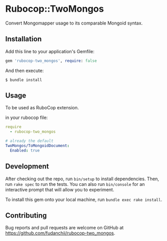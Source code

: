 # Rubocop::TwoMongos

Convert Mongomapper usage to its comparable Mongoid syntax.

## Installation

Add this line to your application's Gemfile:

```ruby
gem 'rubocop-two_mongos', require: false
```

And then execute:

    $ bundle install

## Usage

To be used as RuboCop extension.

in your rubocop file:

```yaml
require
  - rubocop-two_mongos

# already the default
TwoMongos/ToMongoidDocument:
  Enabled: true
```

## Development

After checking out the repo, run `bin/setup` to install dependencies. Then, run `rake spec` to run the tests. You can also run `bin/console` for an interactive prompt that will allow you to experiment.

To install this gem onto your local machine, run `bundle exec rake install`.

## Contributing

Bug reports and pull requests are welcome on GitHub at https://github.com/fudanchii/rubocop-two_mongos.

